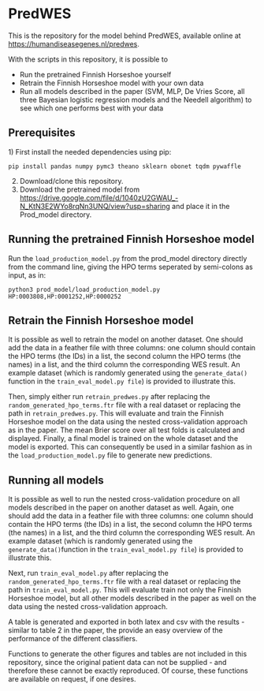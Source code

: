 # PredWES

This is the repository for the model behind PredWES, available online at https://humandiseasegenes.nl/predwes.

With the scripts in this repository, it is possible to 

* Run the pretrained Finnish Horseshoe yourself
* Retrain the Finnish Horseshoe model with your own data
* Run all models described in the paper (SVM, MLP, De Vries Score, all three Bayesian logistic regression models and the Needell algorithm) to see which one performs best with your data

<h2>Prerequisites</h2>
1) First install the needed dependencies using pip:

```
pip install pandas numpy pymc3 theano sklearn obonet tqdm pywaffle
```

2) Download/clone this repository.
3) Download the pretrained model from https://drive.google.com/file/d/1040zU2GWAU_-N_KtN3E2WYo8rqNn3UNQ/view?usp=sharing and place it in the Prod_model directory.

<h2>Running the pretrained Finnish Horseshoe model</h2>

Run the  `load_production_model.py` from the prod_model directory directly from the command line, giving the HPO terms seperated by semi-colons as input, as in:

```
python3 prod_model/load_production_model.py HP:0003808,HP:0001252,HP:0000252
```

<h2>Retrain the Finnish Horseshoe model</h2>

It is possible as well to retrain the model on another dataset. One should add the data in a feather file with three columns: one column should contain the HPO terms (the IDs) in a list, the second column the HPO terms (the names) in a list, and the third column the corresponding WES result. An example dataset (which is randomly generated using the `generate_data()` function in the `train_eval_model.py file`) is provided to illustrate this.

Then, simply either run `retrain_predwes.py` after replacing the `random_generated_hpo_terms.ftr` file with a real dataset or replacing the path in `retrain_predwes.py`. This will evaluate and train the Finnish Horseshoe model on the data using the nested cross-validation approach as in the paper. The mean Brier score over all test folds is calculated and displayed. 
Finally, a final model is trained on the whole dataset and the model is exported. This can consequently be used in a similar fashion as in the `load_production_model.py` file to generate new predictions.

<h2>Running all models</h2>

It is possible as well to run the nested cross-validation procedure on all models described in the paper on another dataset as well. Again, one should add the data in a feather file with three columns: one column should contain the HPO terms (the IDs) in a list, the second column the HPO terms (the names) in a list, and the third column the corresponding WES result. An example dataset (which is randomly generated using the `generate_data()`function in the `train_eval_model.py file`) is provided to illustrate this.

Next, run `train_eval_model.py` after replacing the `random_generated_hpo_terms.ftr` file with a real dataset or replacing the path in `train_eval_model.py`. This will evaluate train not only the Finnish Horseshoe model, but all other models described in the paper as well on the data using the nested cross-validation approach. 

A table is generated and exported in both latex and csv with the results - similar to table 2 in the paper, the provide an easy overview of the performance of the different classifiers.

Functions to generate the other figures and tables are not included in this repository, since the original patient data can not be supplied - and therefore these cannot be exactly reproduced. Of course, these functions are available on request, if one desires.
